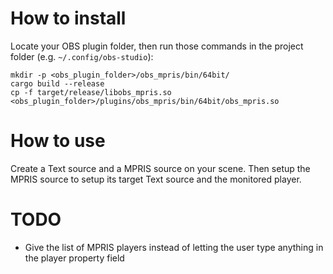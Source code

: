 # How to install

Locate your OBS plugin folder, then run those commands in the project folder (e.g. `~/.config/obs-studio`):

```
mkdir -p <obs_plugin_folder>/obs_mpris/bin/64bit/
cargo build --release
cp -f target/release/libobs_mpris.so <obs_plugin_folder>/plugins/obs_mpris/bin/64bit/obs_mpris.so
```

# How to use

Create a Text source and a MPRIS source on your scene. Then setup the MPRIS source to setup its target Text source and the monitored player.

# TODO

- Give the list of MPRIS players instead of letting the user type anything in the player property field
